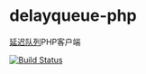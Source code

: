 # delayqueue-php
[延迟队列](https://github.com/ouqiang/delay-queue)PHP客户端

[![Build Status](https://travis-ci.org/ouqiang/delayqueue-php.png)](https://travis-ci.org/ouqiang/delayqueue-php)